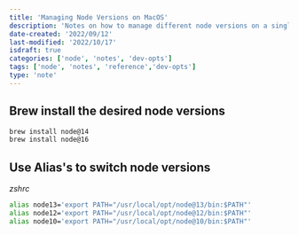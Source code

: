 ```yaml
---
title: 'Managing Node Versions on MacOS'
description: 'Notes on how to manage different node versions on a single machine'
date-created: '2022/09/12'
last-modified: '2022/10/17'
isdraft: true
categories: ['node', 'notes', 'dev-opts']
tags: ['node', 'notes', 'reference','dev-opts']
type: 'note'
---
```



## Brew install the desired node versions

```sh
brew install node@14
brew install node@16
```

## Use Alias's to switch node versions

*zshrc*
```sh
alias node13='export PATH="/usr/local/opt/node@13/bin:$PATH"'
alias node12='export PATH="/usr/local/opt/node@12/bin:$PATH"'
alias node10='export PATH="/usr/local/opt/node@10/bin:$PATH"'

```